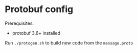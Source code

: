 # Protobuf config

Prerequisites:
- protobuf 3.6+ installed

Run `./protogen.sh` to build new code from the `message.proto`
